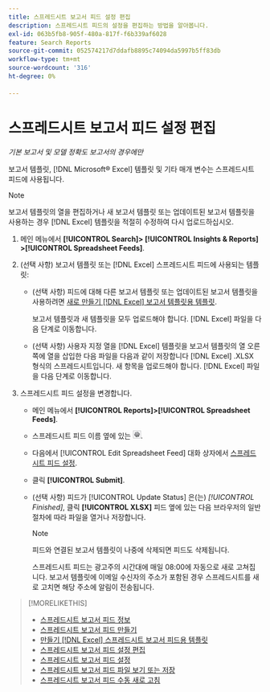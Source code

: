 ```yaml
---
title: 스프레드시트 보고서 피드 설정 편집
description: 스프레드시트 피드의 설정을 편집하는 방법을 알아봅니다.
exl-id: 063b5fb8-905f-480a-817f-f6b339af6028
feature: Search Reports
source-git-commit: 052574217d7ddafb8895c74094da5997b5ff83db
workflow-type: tm+mt
source-wordcount: '316'
ht-degree: 0%

---
```


# 스프레드시트 보고서 피드 설정 편집

*기본 보고서 및 모델 정확도 보고서의 경우에만*

보고서 템플릿, [!DNL Microsoft® Excel] 템플릿 및 기타 매개 변수는 스프레드시트 피드에 사용됩니다.

>[!NOTE]
>
> 보고서 템플릿의 열을 편집하거나 새 보고서 템플릿 또는 업데이트된 보고서 템플릿을 사용하는 경우 [!DNL Excel] 템플릿을 적절히 수정하여 다시 업로드하십시오.

1. 메인 메뉴에서 **[!UICONTROL Search]> [!UICONTROL Insights & Reports] >[!UICONTROL Spreadsheet Feeds]**.

1. (선택 사항) 보고서 템플릿 또는 [!DNL Excel] 스프레드시트 피드에 사용되는 템플릿:

   * (선택 사항) 피드에 대해 다른 보고서 템플릿 또는 업데이트된 보고서 템플릿을 사용하려면 [새로 만들기 [!DNL Excel] 보고서 템플릿용 템플릿](spreadsheet-feed-create-excel-template.md).

     보고서 템플릿과 새 템플릿을 모두 업로드해야 합니다. [!DNL Excel] 파일을 다음 단계로 이동합니다.

   * (선택 사항) 사용자 지정 열을 [!DNL Excel] 템플릿을 보고서 템플릿의 열 오른쪽에 열을 삽입한 다음 파일을 다음과 같이 저장합니다 [!DNL Excel] .XLSX 형식의 스프레드시트입니다. 새 항목을 업로드해야 합니다. [!DNL Excel] 파일을 다음 단계로 이동합니다.

1. 스프레드시트 피드 설정을 변경합니다.

   * 메인 메뉴에서 **[!UICONTROL Reports]>[!UICONTROL Spreadsheet Feeds]**.

   * 스프레드시트 피드 이름 옆에 있는 ![설정 보기/편집 단추](/help/search-social-commerce/assets/settings.png "설정 보기/편집 단추").

   * 다음에서 [!UICONTROL Edit Spreadsheet Feed] 대화 상자에서 [스프레드시트 피드 설정](spreadsheet-feed-settings.md).

   * 클릭 **[!UICONTROL Submit]**.

   * (선택 사항) 피드가 [!UICONTROL Update Status] 은(는) *[!UICONTROL Finished]*, 클릭 **[!UICONTROL XLSX]** 피드 옆에 있는 다음 브라우저의 일반 절차에 따라 파일을 열거나 저장합니다.

     >[!NOTE]
     >
     > 피드와 연결된 보고서 템플릿이 나중에 삭제되면 피드도 삭제됩니다.

     스프레드시트 피드는 광고주의 시간대에 매일 08:00에 자동으로 새로 고쳐집니다. 보고서 템플릿에 이메일 수신자의 주소가 포함된 경우 스프레드시트를 새로 고치면 해당 주소에 알림이 전송됩니다.

>[!MORELIKETHIS]
>
>* [스프레드시트 보고서 피드 정보](spreadsheet-feed-about.md)
>* [스프레드시트 보고서 피드 만들기](spreadsheet-feed-create.md)
>* [만들기 [!DNL Excel] 스프레드시트 보고서 피드용 템플릿](spreadsheet-feed-create-excel-template.md)
>* [스프레드시트 보고서 피드 설정 편집](spreadsheet-feed-edit.md)
>* [스프레드시트 보고서 피드 설정](spreadsheet-feed-settings.md)
>* [스프레드시트 보고서 피드 파일 보기 또는 저장](spreadsheet-feed-view-or-save.md)
>* [스프레드시트 보고서 피드 수동 새로 고침](spreadsheet-feed-refresh.md)
